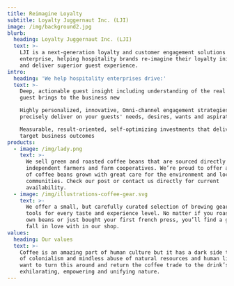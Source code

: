 ```yaml
---
title: Reimagine Loyalty
subtitle: Loyalty Juggernaut Inc. (LJI)
image: /img/background2.jpg
blurb:
  heading: Loyalty Juggernaut Inc. (LJI)
  text: >-
    LJI is a next-generation loyalty and customer engagement solutions
    enterprise, helping hospitality brands re-imagine their loyalty initiatives
    and deliver superior guest experience.
intro:
  heading: 'We help hospitality enterprises drive:'
  text: >-
    Deep, actionable guest insight including understanding of the real value a
    guest brings to the business new

    Highly personalized, innovative, Omni‐channel engagement strategies that
    precisely deliver on your guests' needs, desires, wants and aspirations

    Measurable, result‐oriented, self‐optimizing investments that deliver on
    target business outcomes
products:
  - image: /img/lady.png
    text: >-
      We sell green and roasted coffee beans that are sourced directly from
      independent farmers and farm cooperatives. We’re proud to offer a variety
      of coffee beans grown with great care for the environment and local
      communities. Check our post or contact us directly for current
      availability.
  - image: /img/illustrations-coffee-gear.svg
    text: >-
      We offer a small, but carefully curated selection of brewing gear and
      tools for every taste and experience level. No matter if you roast your
      own beans or just bought your first french press, you’ll find a gadget to
      fall in love with in our shop.
values:
  heading: Our values
  text: >-
    Coffee is an amazing part of human culture but it has a dark side too – one
    of colonialism and mindless abuse of natural resources and human lives. We
    want to turn this around and return the coffee trade to the drink’s
    exhilarating, empowering and unifying nature.
---
```


